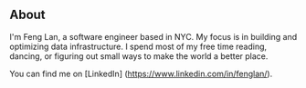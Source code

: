 ## About

I'm Feng Lan, a software engineer based in NYC. My focus is in building and optimizing data infrastructure. I spend most of my free time reading, dancing, or figuring out small ways to make the world a better place.

You can find me on [LinkedIn] (https://www.linkedin.com/in/fenglan/).

